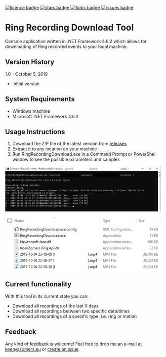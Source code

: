 [![licence badge]][licence]
[![stars badge]][stars]
[![forks badge]][forks]
[![issues badge]][issues]

[licence badge]:https://img.shields.io/badge/license-Apache2-blue.svg
[stars badge]:https://img.shields.io/github/stars/koenzomers/RingRecordingDownload.svg
[forks badge]:https://img.shields.io/github/forks/koenzomers/RingRecordingDownload.svg
[issues badge]:https://img.shields.io/github/issues/koenzomers/RingRecordingDownload.svg

[licence]:https://github.com/koenzomers/RingRecordingDownload/blob/master/LICENSE.md
[stars]:https://github.com/koenzomers/RingRecordingDownload/stargazers
[forks]:https://github.com/koenzomers/RingRecordingDownload/network
[issues]:https://github.com/koenzomers/RingRecordingDownload/issues

# Ring Recording Download Tool
Console application written in .NET Framework 4.6.2 which allows for downloading of Ring recorded events to your local machine.

## Version History

1.0 - October 5, 2019

- Initial version

## System Requirements

- Windows machine
- Microsoft .NET Framework 4.6.2

## Usage Instructions

1. Download the ZIP file of the latest version from [releases](https://github.com/KoenZomers/RingRecordingDownload/releases)
2. Extract it to any location on your machine
3. Run RingRecordingDownload.exe in a Command Prompt or PowerShell window to see the possible parameters and samples

![](./Screenshots/SampleExecution.png)

![](./Screenshots/Files.png)

## Current functionality

With this tool in its current state you can:

- Download all recordings of the last X days
- Download all recordings between two specific data/times
- Download all recordings of a specific type, i.e. ring or motion

## Feedback

Any kind of feedback is welcome! Feel free to drop me an e-mail at koen@zomers.eu or [create an issue](https://github.com/KoenZomers/RingRecordingDownload/issues).
